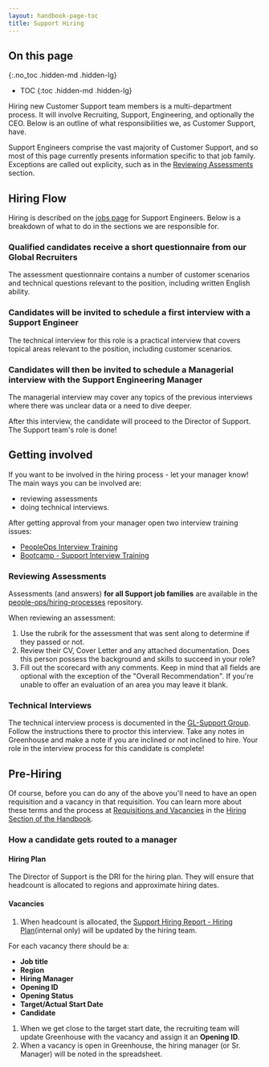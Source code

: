```yaml
---
layout: handbook-page-toc
title: Support Hiring
---
```


## On this page
{:.no_toc .hidden-md .hidden-lg}

- TOC
{:toc .hidden-md .hidden-lg}

Hiring new Customer Support team members is a multi-department process. It will involve Recruiting, Support, Engineering, and optionally the CEO. Below is an outline of what responsibilities we, as Customer Support, have.

Support Engineers comprise the vast majority of Customer Support, and so most of this page currently presents information specific to that job family. Exceptions are called out explicity, such as in the [Reviewing Assessments](#reviewing-assessments) section.

## Hiring Flow

Hiring is described on the [jobs page](/job-families/engineering/support-engineer/#hiring-process) for Support Engineers. Below is a breakdown of what to do in the sections we are responsible for.

### Qualified candidates receive a short questionnaire from our Global Recruiters

The assessment questionnaire contains a number of customer scenarios and technical questions relevant to the position, including written
English ability.

### Candidates will be invited to schedule a first interview with a Support Engineer

The technical interview for this role is a practical interview that covers topical areas relevant to the position, including customer scenarios.

### Candidates will then be invited to schedule a Managerial interview with the Support Engineering Manager

The managerial interview may cover any topics of the previous interviews where there was unclear data or a need to dive deeper.

After this interview, the candidate will proceed to the Director of Support. The Support team's role is done!


## Getting involved
If you want to be involved in the hiring process - let your manager know! The main ways you can be involved are:
- reviewing assessments
- doing technical interviews.

After getting approval from your manager open two interview training issues:

- [PeopleOps Interview Training](https://gitlab.com/gitlab-com/people-ops/Training/issues/new?issuable_template=interview_training)
- [Bootcamp - Support Interview Training](https://gitlab.com/gitlab-com/support/support-training/issues/new?issuable_template=Bootcamp%20-%20Support%20Interview%20Training)

### Reviewing Assessments
Assessments (and answers) **for all Support job families** are available in the [people-ops/hiring-processes](https://gitlab.com/gitlab-com/people-ops/hiring-processes/tree/master/Engineering/Support) repository.

When reviewing an assessment: 
1. Use the rubrik for the assessment that was sent along to determine if they passed or not.
2. Review their CV, Cover Letter and any attached documentation. Does this person possess the background and skills to succeed in your role?
3. Fill out the scorecard with any comments. Keep in mind that all fields are optional with the exception of the "Overall Recommendation". 
If you're unable to offer an evaluation of an area you may leave it blank. 

### Technical Interviews
The technical interview process is documented in the [GL-Support Group](https://gitlab.com/gl-support/se-interview). Follow the instructions there to proctor this interview. Take any notes in Greenhouse and make a note if you are inclined or not inclined to hire. Your role in the interview process for this candidate is complete!

## Pre-Hiring
Of course, before you can do any of the above you'll need to have an open requisition and a vacancy in that requisition. You can learn more about these terms and the process at [Requisitions and Vacancies](/handbook/hiring/vacancies/) in the [Hiring Section of the Handbook](/handbook/hiring/).

### How a candidate gets routed to a manager

#### Hiring Plan
The Director of Support is the DRI for the hiring plan. They will ensure that headcount is allocated to regions and approximate hiring dates.

#### Vacancies
1. When headcount is allocated, the [Support Hiring Report - Hiring Plan](https://docs.google.com/spreadsheets/d/1vVSitKkQIEoZVHutpe8hulGAvkNcybyVrA77R4Oghwo/edit#gid=1211828057)(internal only) will be updated by the hiring team.

For each vacancy there should be a:
- **Job title**
- **Region**
- **Hiring Manager**
- **Opening ID**
- **Opening Status**
- **Target/Actual Start Date**
- **Candidate**

1. When we get close to the target start date, the recruiting team will update Greenhouse with the vacancy and assign it an **Opening ID**.
1. When a vacancy is open in Greenhouse, the hiring manager (or Sr. Manager) will be noted in the spreadsheet.

